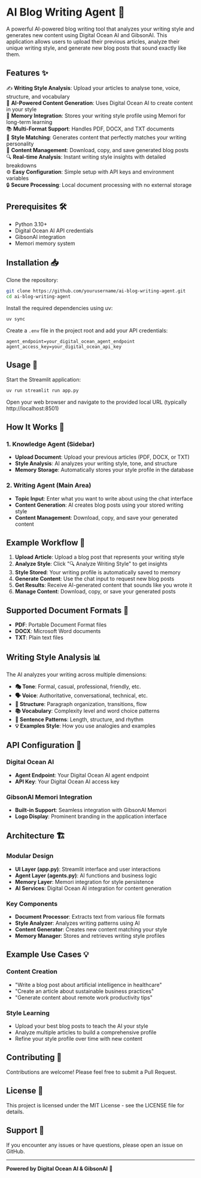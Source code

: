 # AI Blog Writing Agent 🤖

A powerful AI-powered blog writing tool that analyzes your writing style and generates new content using Digital Ocean AI and GibsonAI. This application allows users to upload their previous articles, analyze their unique writing style, and generate new blog posts that sound exactly like them.

## Features ✨

✍️ **Writing Style Analysis**: Upload your articles to analyse tone, voice, structure, and vocabulary  
🤖 **AI-Powered Content Generation**: Uses Digital Ocean AI to create content in your style  
💾 **Memory Integration**: Stores your writing style profile using Memori for long-term learning  
📚 **Multi-Format Support**: Handles PDF, DOCX, and TXT documents  
🎯 **Style Matching**: Generates content that perfectly matches your writing personality  
📝 **Content Management**: Download, copy, and save generated blog posts  
🔍 **Real-time Analysis**: Instant writing style insights with detailed breakdowns  
⚙️ **Easy Configuration**: Simple setup with API keys and environment variables  
🔒 **Secure Processing**: Local document processing with no external storage  

## Prerequisites 🛠️

- Python 3.10+
- Digital Ocean AI API credentials
- GibsonAI integration
- Memori memory system

## Installation 📥

Clone the repository:

```bash
git clone https://github.com/yourusername/ai-blog-writing-agent.git
cd ai-blog-writing-agent
```

Install the required dependencies using uv:

```bash
uv sync
```

Create a `.env` file in the project root and add your API credentials:

```env
agent_endpoint=your_digital_ocean_agent_endpoint
agent_access_key=your_digital_ocean_api_key
```

## Usage 🚀

Start the Streamlit application:

```bash
uv run streamlit run app.py
```

Open your web browser and navigate to the provided local URL (typically http://localhost:8501)

## How It Works 🔄

### 1. **Knowledge Agent (Sidebar)**
- **Upload Document**: Upload your previous articles (PDF, DOCX, or TXT)
- **Style Analysis**: AI analyzes your writing style, tone, and structure
- **Memory Storage**: Automatically stores your style profile in the database

### 2. **Writing Agent (Main Area)**
- **Topic Input**: Enter what you want to write about using the chat interface
- **Content Generation**: AI creates blog posts using your stored writing style
- **Content Management**: Download, copy, and save your generated content

## Example Workflow 🔄

1. **Upload Article**: Upload a blog post that represents your writing style
2. **Analyze Style**: Click "🔍 Analyze Writing Style" to get insights
3. **Style Stored**: Your writing profile is automatically saved to memory
4. **Generate Content**: Use the chat input to request new blog posts
5. **Get Results**: Receive AI-generated content that sounds like you wrote it
6. **Manage Content**: Download, copy, or save your generated posts

## Supported Document Formats 📄

- **PDF**: Portable Document Format files
- **DOCX**: Microsoft Word documents
- **TXT**: Plain text files

## Writing Style Analysis 📊

The AI analyzes your writing across multiple dimensions:

- **🎭 Tone**: Formal, casual, professional, friendly, etc.
- **🗣️ Voice**: Authoritative, conversational, technical, etc.
- **📐 Structure**: Paragraph organization, transitions, flow
- **📚 Vocabulary**: Complexity level and word choice patterns
- **📝 Sentence Patterns**: Length, structure, and rhythm
- **💡 Examples Style**: How you use analogies and examples

## API Configuration 🔑

### Digital Ocean AI
- **Agent Endpoint**: Your Digital Ocean AI agent endpoint
- **API Key**: Your Digital Ocean AI access key

### GibsonAI Memori Integration
- **Built-in Support**: Seamless integration with GibsonAI Memori
- **Logo Display**: Prominent branding in the application interface

## Architecture 🏗️

### Modular Design
- **UI Layer (app.py)**: Streamlit interface and user interactions
- **Agent Layer (agents.py)**: AI functions and business logic
- **Memory Layer**: Memori integration for style persistence
- **AI Services**: Digital Ocean AI integration for content generation

### Key Components
- **Document Processor**: Extracts text from various file formats
- **Style Analyzer**: Analyzes writing patterns using AI
- **Content Generator**: Creates new content matching your style
- **Memory Manager**: Stores and retrieves writing style profiles

## Example Use Cases 💡

### Content Creation
- "Write a blog post about artificial intelligence in healthcare"
- "Create an article about sustainable business practices"
- "Generate content about remote work productivity tips"

### Style Learning
- Upload your best blog posts to teach the AI your style
- Analyze multiple articles to build a comprehensive profile
- Refine your style profile over time with new content

## Contributing 🤝

Contributions are welcome! Please feel free to submit a Pull Request.

## License 📄

This project is licensed under the MIT License - see the LICENSE file for details.

## Support 💬

If you encounter any issues or have questions, please open an issue on GitHub.

---

**Powered by Digital Ocean AI & GibsonAI** 🚀
